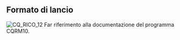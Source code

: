 ## Formato di lancio

![CQ_RICO_12](http://doc.smeup.com/immagini/MBDOC_OGG-P_CQRM40/CQ_RICO_12.png)
Far riferimento alla documentazione del programma CQRM10.
